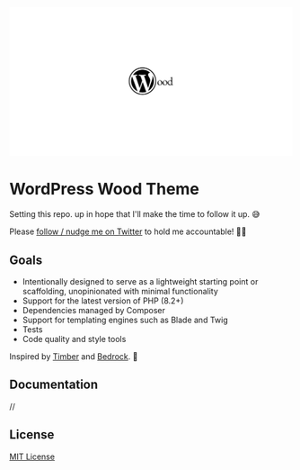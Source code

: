 ![WordPress Wood Theme](art/wp-wood-logo.png)

# WordPress Wood Theme

Setting this repo. up in hope that I'll make the time to follow it up. 😅

Please [follow / nudge me on Twitter](https://twitter.com/mibu_uk) to hold me accountable! 👋🏻

## Goals
- Intentionally designed to serve as a lightweight starting point or scaffolding, unopinionated with minimal functionality
- Support for the latest version of PHP (8.2+)
- Dependencies managed by Composer
- Support for templating engines such as Blade and Twig
- Tests
- Code quality and style tools

Inspired by [Timber](https://github.com/timber/timber) and [Bedrock](https://github.com/roots/bedrock). 🤗

## Documentation

//

## License

[MIT License](LICENSE.md)
